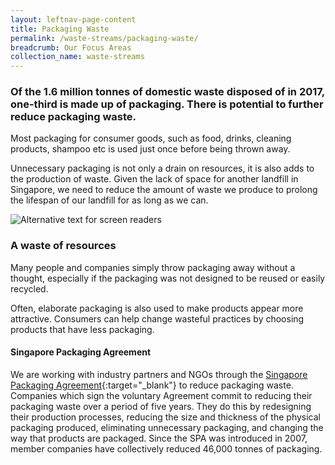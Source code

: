 ```yaml
---
layout: leftnav-page-content
title: Packaging Waste
permalink: /waste-streams/packaging-waste/
breadcrumb: Our Focus Areas
collection_name: waste-streams
---
```


### Of the 1.6 million tonnes of domestic waste disposed of in 2017, one-third is made up of packaging. There is potential to further reduce packaging waste.

Most packaging for consumer goods, such as food, drinks, cleaning products, shampoo etc is used just once before being thrown away.

Unnecessary packaging is not only a drain on resources, it is also adds to the production of waste. Given the lack of space for another landfill in Singapore, we need to reduce the amount of waste we produce to prolong the lifespan of our landfill for as long as we can.

![Alternative text for screen readers](https://www.mewr.gov.sg/images/default-source/module/policy-topic/packaging/packaging_issue.png)

### A waste of resources

Many people and companies simply throw packaging away without a thought, especially if the packaging was not designed to be reused or easily recycled.

Often, elaborate packaging is also used to make products appear more attractive. Consumers can help change wasteful practices by choosing products that have less packaging.


#### Singapore Packaging Agreement

We are working with industry partners and NGOs through the [Singapore Packaging Agreement](https://www.nea.gov.sg/programmes-grants/schemes/singapore-packaging-agreement){:target="_blank"} to reduce packaging waste. Companies which sign the voluntary Agreement commit to reducing their packaging waste over a period of five years. They do this by redesigning their production processes, reducing the size and thickness of the physical packaging produced, eliminating unnecessary packaging, and changing the way that products are packaged. Since the SPA was introduced in 2007, member companies have collectively reduced 46,000 tonnes of packaging.
